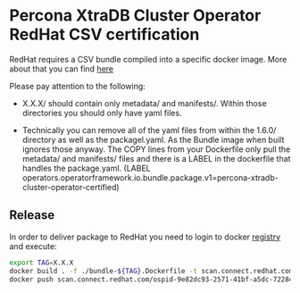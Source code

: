 # Percona XtraDB Cluster Operator RedHat CSV certification

RedHat requires a CSV bundle compiled into a specific docker image.
More about that you can find [here](https://redhat-connect.gitbook.io/certified-operator-guide/appendix/bundle-maintenance-after-migration)

Please pay attention to the following:
- X.X.X/ should contain only metadata/ and manifests/. Within those directories you should only have yaml files.

- Technically you can remove all of the yaml files from within the 1.6.0/ directory as well as the packagel.yaml. As the Bundle image when built ignores those anyway. The COPY lines from your Dockerfile only pull the metadata/ and manifests/ files and there is a LABEL in the dockerfile that handles the package.yaml. (LABEL operators.operatorframework.io.bundle.package.v1=percona-xtradb-cluster-operator-certified)

## Release
In order to deliver package to RedHat you need to login to docker [registry](https://connect.redhat.com/project/5878691/images/upload-image) and execute:

```bash
export TAG=X.X.X
docker build . -f ./bundle-${TAG}.Dockerfile -t scan.connect.redhat.com/ospid-9e82dc93-2571-41bf-a5dc-722848051cbf/percona-xtradb-cluster-operator-certified-bundle:${TAG}
docker push scan.connect.redhat.com/ospid-9e82dc93-2571-41bf-a5dc-722848051cbf/percona-xtradb-cluster-operator-certified-bundle:${TAG}
```
